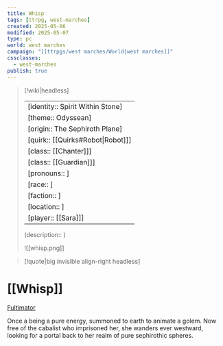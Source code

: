 ```yaml
---
title: Whisp
tags: [ttrpg, west-marches]
created: 2025-05-06
modified: 2025-05-07
type: pc
world: west marches
campaign: "[[ttrpgs/west marches/World|west marches]]"
cssclasses:
  - west-marches
publish: true
---
```


> [!wiki|headless]
>
> |               |
> | ------------- |
> | [identity:: Spirit Within Stone] |
> | [theme:: Odyssean] |
> | [origin:: The Sephiroth Plane] |
> | [quirk:: [[Quirks#Robot\|Robot]]] |
> | [class:: [[Chanter]]] |
> | [class:: [[Guardian]]] |
> | [pronouns:: ] |
> | [race:: ] |
> | [faction:: ] |
> | [location:: ] |
> | [player:: [[Sara]]] |
>
> (description:: )
>
> ![[whisp.png]]

> [!quote|big invisible align-right headless]

# [[Whisp]]

[Fultimator](https://fultimator.com/character-sheet/wkPgiitH8dUcQ0XU8xZO)

Once a being a pure energy, summoned to earth to animate a golem. Now free of the cabalist who imprisoned her, she wanders ever westward, looking for a portal back to her realm of pure sephirothic spheres.
